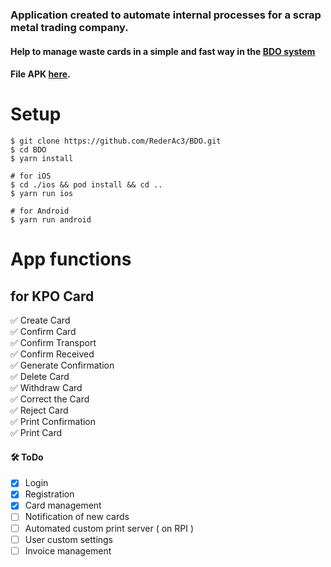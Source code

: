 ### Application created to automate internal processes for a scrap metal trading company. 
#### Help to manage waste cards in a simple and fast way in the  [BDO system](https://bdo.mos.gov.pl/)
#### File APK [here](/apk).

# Setup
```
$ git clone https://github.com/RederAc3/BDO.git
$ cd BDO
$ yarn install

# for iOS
$ cd ./ios && pod install && cd ..
$ yarn run ios

# for Android
$ yarn run android

```

# App functions
## for KPO Card
✅ Create Card \
✅ Confirm Card \
✅ Confirm Transport \
✅ Confirm Received \
✅ Generate Confirmation \
✅ Delete Card \
✅ Withdraw Card \
✅ Correct the Card \
✅ Reject Card \
✅ Print Confirmation \
✅ Print Card

#### 🛠 ToDo 
- [x] Login
- [x] Registration
- [x] Card management
- [ ] Notification of new cards
- [ ] Automated custom print server ( on RPI )
- [ ] User custom settings
- [ ] Invoice management